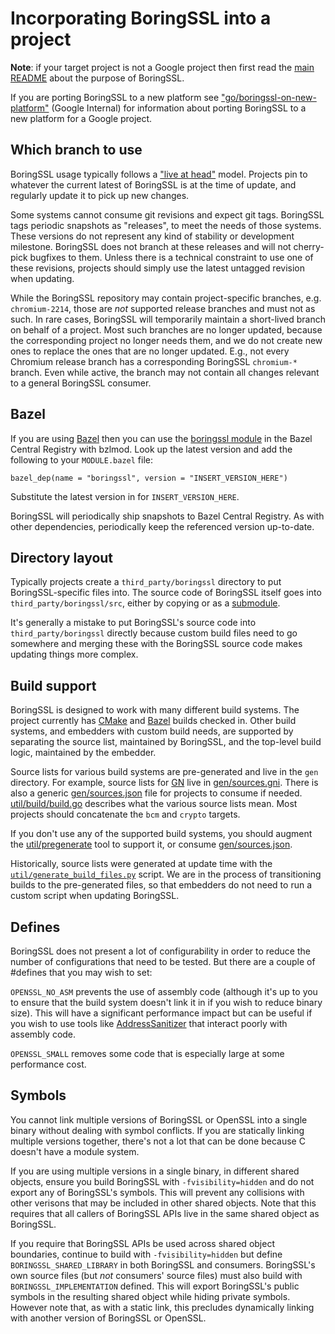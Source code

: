 # Incorporating BoringSSL into a project

**Note**: if your target project is not a Google project then first read the
[main README](README.md) about the purpose of BoringSSL.

If you are porting BoringSSL to a new platform see
["go/boringssl-on-new-platform"](https://goto.corp.google.com/boringssl-on-new-platform) (Google
Internal) for information about porting BoringSSL to a new platform for a Google
project.

## Which branch to use

BoringSSL usage typically follows a
["live at head"](https://abseil.io/about/philosophy#we-recommend-that-you-choose-to-live-at-head)
model. Projects pin to whatever the current latest of BoringSSL is at the time
of update, and regularly update it to pick up new changes.

Some systems cannot consume git revisions and expect git tags. BoringSSL tags
periodic snapshots as "releases", to meet the needs of those systems. These
versions do not represent any kind of stability or development milestone.
BoringSSL does not branch at these releases and will not cherry-pick bugfixes to
them. Unless there is a technical constraint to use one of these revisions,
projects should simply use the latest untagged revision when updating.

While the BoringSSL repository may contain project-specific branches, e.g.
`chromium-2214`, those are _not_ supported release branches and must not as
such. In rare cases, BoringSSL will temporarily maintain a short-lived branch on
behalf of a project. Most such branches are no longer updated, because the
corresponding project no longer needs them, and we do not create new ones to
replace the ones that are no longer updated. E.g., not every Chromium release
branch has a corresponding BoringSSL `chromium-*` branch. Even while active, the
branch may not contain all changes relevant to a general BoringSSL consumer.

## Bazel

If you are using [Bazel](https://bazel.build) then you can use the [boringssl
module](https://registry.bazel.build/modules/boringssl) in the Bazel Central
Registry with bzlmod. Look up the latest version and add the following to your
`MODULE.bazel` file:

    bazel_dep(name = "boringssl", version = "INSERT_VERSION_HERE")

Substitute the latest version in for `INSERT_VERSION_HERE`.

BoringSSL will periodically ship snapshots to Bazel Central Registry. As with
other dependencies, periodically keep the referenced version up-to-date.

## Directory layout

Typically projects create a `third_party/boringssl` directory to put
BoringSSL-specific files into. The source code of BoringSSL itself goes into
`third_party/boringssl/src`, either by copying or as a
[submodule](https://git-scm.com/docs/git-submodule).

It's generally a mistake to put BoringSSL's source code into
`third_party/boringssl` directly because custom build files need to go somewhere
and merging these with the BoringSSL source code makes updating things more
complex.

## Build support

BoringSSL is designed to work with many different build systems. The project
currently has [CMake](https://cmake.org/) and [Bazel](https://bazel.build/)
builds checked in. Other build systems, and embedders with custom build needs,
are supported by separating the source list, maintained by BoringSSL, and the
top-level build logic, maintained by the embedder.

Source lists for various build systems are pre-generated and live in the `gen`
directory. For example, source lists for
[GN](https://gn.googlesource.com/gn/+/main/docs/quick_start.md) live in
[gen/sources.gni](gen/sources.gni). There is also a generic
[gen/sources.json](gen/sources.json) file for projects to consume if needed.
[util/build/build.go](util/build/build.go) describes what the various source
lists mean. Most projects should concatenate the `bcm` and `crypto` targets.

If you don't use any of the supported build systems, you should augment the
[util/pregenerate](util/pregenerate) tool to support it, or
consume [gen/sources.json](gen/sources.json).

Historically, source lists were generated at update time with the
[`util/generate_build_files.py`](util/generate_build_files.py) script. We are
in the process of transitioning builds to the pre-generated files, so that
embedders do not need to run a custom script when updating BoringSSL.

## Defines

BoringSSL does not present a lot of configurability in order to reduce the
number of configurations that need to be tested. But there are a couple of
\#defines that you may wish to set:

`OPENSSL_NO_ASM` prevents the use of assembly code (although it's up to you to
ensure that the build system doesn't link it in if you wish to reduce binary
size). This will have a significant performance impact but can be useful if you
wish to use tools like
[AddressSanitizer](http://clang.llvm.org/docs/AddressSanitizer.html) that
interact poorly with assembly code.

`OPENSSL_SMALL` removes some code that is especially large at some performance
cost.

## Symbols

You cannot link multiple versions of BoringSSL or OpenSSL into a single binary
without dealing with symbol conflicts. If you are statically linking multiple
versions together, there's not a lot that can be done because C doesn't have a
module system.

If you are using multiple versions in a single binary, in different shared
objects, ensure you build BoringSSL with `-fvisibility=hidden` and do not
export any of BoringSSL's symbols. This will prevent any collisions with other
verisons that may be included in other shared objects. Note that this requires
that all callers of BoringSSL APIs live in the same shared object as BoringSSL.

If you require that BoringSSL APIs be used across shared object boundaries,
continue to build with `-fvisibility=hidden` but define
`BORINGSSL_SHARED_LIBRARY` in both BoringSSL and consumers. BoringSSL's own
source files (but *not* consumers' source files) must also build with
`BORINGSSL_IMPLEMENTATION` defined. This will export BoringSSL's public symbols
in the resulting shared object while hiding private symbols. However note that,
as with a static link, this precludes dynamically linking with another version
of BoringSSL or OpenSSL.
